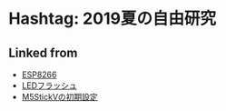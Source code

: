 # Hashtag: 2019夏の自由研究

## Linked from

* [ESP8266](ESP8266.md)
* [LEDフラッシュ](LEDフラッシュ.md)
* [M5StickVの初期設定](M5StickVの初期設定.md)
